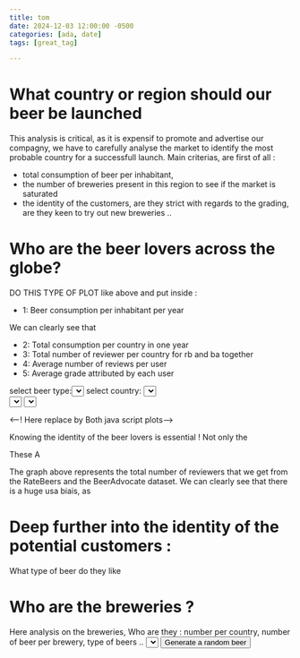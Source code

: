 ```yaml
---
title: tom
date: 2024-12-03 12:00:00 -0500
categories: [ada, date]
tags: [great_tag]

---
```

# What country or region should our beer be launched
This analysis is critical, as it is expensif to promote and advertise our compagny, we have to carefully analyse the market to identify the most probable country for a successfull launch. Main criterias, are first of all : 
- total consumption of beer per inhabitant, 
- the number of breweries present in this region to see if the market is saturated 
- the identity of the customers, are they strict with regards to the grading, are they keen to try out new breweries ..


# Who are the beer lovers across the globe?

DO THIS TYPE OF PLOT like above and put inside : 
- 1: Beer consumption per inhabitant per year
 
We can clearly see that

<div id="triple_map"></div>

- 2: Total consumption per country in one year 
- 3: Total number of reviewer per country for rb and ba together
- 4: Average number of reviews per user
- 5: Average grade attributed by each user

<div id="box_plots"></div>
select beer type:<select id="box_plot_selector_type"></select>
select country: <select id="box_plot_selector_country"></select>

<div id="time_series_ratings"></div>
<select id="time_series_dataset_selector"></select>
<select id="time_series_type_selector"></select>


<--! Here replace by Both java script plots-->

Knowing the identity of the beer lovers is essential ! Not only the 

These A




The graph above represents the total number of reviewers that we get from the RateBeers and the BeerAdvocate dataset. 
We can clearly see that there is a huge usa biais, as 

# Deep further into the identity of the potential customers : 

What type of beer do they like 


# Who are the breweries ? 

Here analysis on the breweries, 
Who are they : number per country, number of beer per brewery, type of beers ..
<select id="random_origin_selector"></select>
<button id="random_beer_generator">Generate a random beer</button>
<div id="random_beer"></div>

<div id="bar_plot"></div>

<script src="https://cdn.plot.ly/plotly-latest.min.js"></script>
<script src="/assets/js/dist/ploting_all_plots.min.js"></script>


